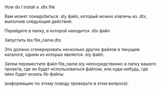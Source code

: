 How do I install a .dtx file

Вам может понадобиться .sty файл, который можно извлечь из .dtx, выполнив следующие действия:

Перейдите в папку, в которой находится .dtx файл

Запустить tex file_name.dtx

Это должно сгенерировать несколько других файлов в текущем каталоге, одним из которых является .sty файл.

Затем переместите файл file_name.sty непосредственно в папку вашего проекта, где он будет использоваться файлом, или куда-нибудь, где latex будет искать lib-файлы 

(информацию по этому поводу проверьте в этом вопросе).